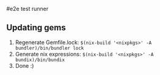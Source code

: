 #e2e test runner


## Updating gems
1. Regenerate Gemfile.lock: `$(nix-build '<nixpkgs>' -A bundler)/bin/bundler lock`
2. Generate nix expressions: `$(nix-build '<nixpkgs>' -A bundix)/bin/bundix`
3. Done :)
